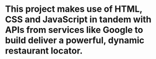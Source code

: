 # This project makes use of HTML, CSS and JavaScript in tandem with APIs from services like Google to build deliver a  powerful, dynamic restaurant locator. 
